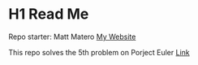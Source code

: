 # H1 Read Me

Repo starter: Matt Matero
[My Website](http://matero.me "My Website")


This repo solves the 5th problem on Porject Euler
[Link](https://projecteuler.net/problem=5 "problem")

